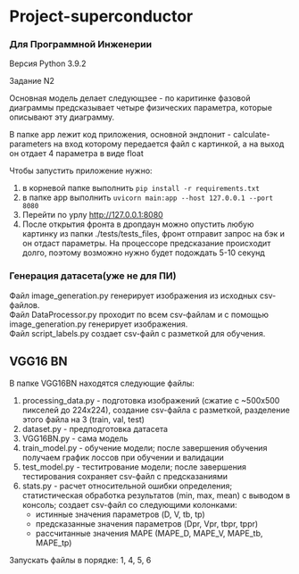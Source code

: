 # Project-superconductor

### Для Программной Инженерии

Версия Python 3.9.2

Задание N2

Основная модель делает следующзее - по каритинке фазовой диаграммы предсказывает четыре физических параметра, которые описывают эту диаграмму.

В папке app лежит код приложения, основной эндпонит - calculate-parameters на вход которому передается файл с картинкой, а на выход он отдает 4 параметра в виде float

Чтобы запустить приложение нужно:
1. в корневой папке выполнить `pip install -r requirements.txt`
2. в папке app выполнить `uvicorn main:app --host 127.0.0.1 --port 8080`
3. Перейти по урлу http://127.0.0.1:8080
4. После открытия фронта в дропдаун можно опустить любую картинку из папки ./tests/tests_files, фронт отправит запрос на бэк и он  отдаст параметры. На процессоре предсказание происходит долго, поэтому возможно нужно будет подождать 5-10 секунд


### Генерация датасета(уже не для ПИ)
Файл image_generation.py генерирует изображения из исходных csv-файлов.  
Файл DataProcessor.py проходит по всем csv-файлам и с помощью image_generation.py генерирует изображения.  
Файл script_labels.py создает csv-файл с разметкой для обучения.  

## VGG16 BN  
В папке VGG16BN находятся следующие файлы:  
1. processing_data.py - подготовка изображений (сжатие с ~500х500 пикселей до 224х224), создание csv-файла с разметкой, разделение этого файла на 3 (train, val, test)
2. dataset.py - предподготовка датасета
3. VGG16BN.py - сама модель
4. train_model.py - обучение модели; после завершения обучения получаем график лоссов при обучении и валидации
5. test_model.py - теститрование модели; после завершения тестирования сохраняет csv-файл с предсказаниями
6. stats.py - расчет относительной ошибки определения; статистическая обработка результатов (min, max, mean) с выводом в консоль; создает csv-файл со следующими колонками:
   * истинные значения параметров (D, V, tb, tp)
   * предсказанные значения параметров (Dpr, Vpr, tbpr, tppr)
   * рассчитанные значения MAPE (MAPE_D, MAPE_V, MAPE_tb, MAPE_tp)

Запускать файлы в порядке: 1, 4, 5, 6




